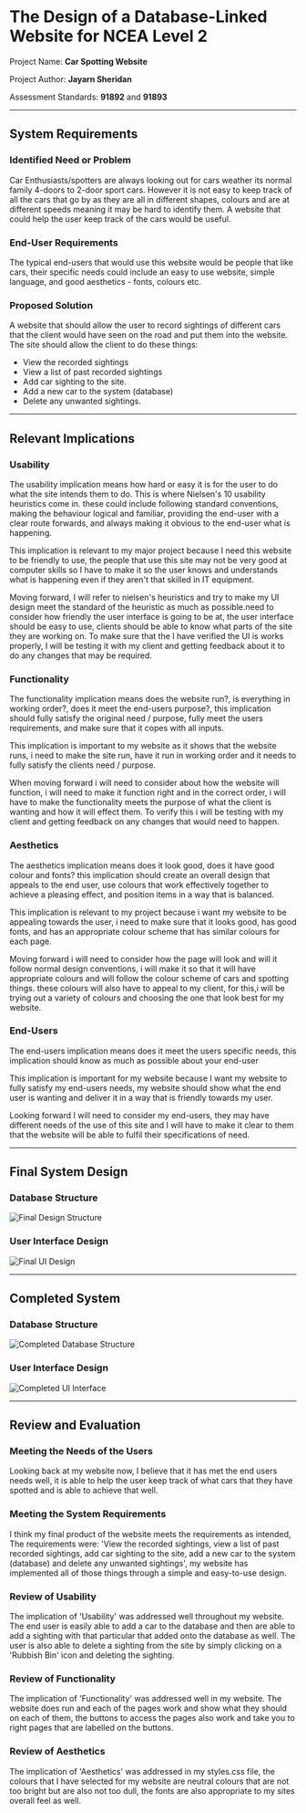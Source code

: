# The Design of a Database-Linked Website for NCEA Level 2

Project Name: **Car Spotting Website**

Project Author: **Jayarn Sheridan**

Assessment Standards: **91892** and **91893**


-------------------------------------------------

## System Requirements

### Identified Need or Problem

Car Enthusiasts/spotters are always looking out for cars weather its normal family 4-doors to 2-door sport cars. However it is not easy to keep track of all the cars that go by as they are all in different shapes, colours and are at different speeds meaning it may be hard to identify them. A website that could help the user keep track of the cars would be useful.

### End-User Requirements

The typical end-users that would use this website would be people that like cars, their specific needs could include an easy to use website, simple language, and good aesthetics - fonts, colours etc.

### Proposed Solution

A website that should allow the user to record sightings of different cars that the client would have seen on the road and put them into the website. The site should allow the client to do these things: 
- View the recorded sightings
- View a list of past recorded sightings 
- Add car sighting to the site.
- Add a new car to the system (database)
- Delete any unwanted sightings.

-------------------------------------------------

## Relevant Implications

### Usability

The usability implication means how hard or easy it is for the user to do what the site intends them to do. This is where Nielsen's 10 usability heuristics come in. these could include following standard conventions, making the behaviour logical and familiar, providing the end-user with a clear route forwards, and always making it obvious to the end-user what is happening. 

This implication is relevant to my major project because I need this website to be friendly to use, the people that use this site may not be very good at computer skills so I have to make it so the user knows and understands what is happening even if they aren't that skilled in IT equipment.

Moving forward, I will refer to nielsen's heuristics and try to make my UI design meet the standard of the heuristic as much as possible.need to consider how friendly the user interface is going to be at, the user interface should be easy to use, clients should be able to know what parts of the site they are working on. To make sure that the I have verified the UI is works properly, I will be testing it with my client and getting feedback about it to do any changes that may be required.

### Functionality

The functionality implication means does the website run?, is everything in working order?, does it meet the end-users purpose?, this implication should fully satisfy the original need / purpose, fully meet the users requirements, and make sure that it copes with all inputs.

This implication is important to my website as it shows that the website runs, i need to make the site run, have it run in working order and it needs to fully satisfy the clients need / purpose.

When moving forward i will need to consider about how the website will function, i will need to make it function right and in the correct order, i will have to make the functionality meets the purpose of what the client is wanting and how it will effect them. To verify this i will be testing with my client and getting feedback on any changes that would need to happen.

###  Aesthetics

The aesthetics implication means does it look good, does it have good colour and fonts? this implication should create an overall design that appeals to the end user, use colours that work effectively together to achieve a pleasing effect, and position items in a way that is balanced.

This implication is relevant to my project because i want my website to be appealing towards the user, i need to make sure that it looks good, has good fonts, and has an appropriate colour scheme that has similar colours for each page.

Moving forward i will need to consider how the page will look and will it follow normal design conventions, i will make it so that it will have appropriate colours and will follow the colour scheme of cars and spotting things. these colours will also have to appeal to my client, for this,i will be trying out a variety of colours and choosing the one that look best for my website.

###  End-Users

The end-users implication means does it meet the users specific needs, this implication should know as much as possible about your end-user

This implication is important for my website because I want my website to fully satisfy my end-users needs, my website should show what the end user is wanting and deliver it in a way that is friendly towards my user.

Looking forward I will need to consider my end-users, they may have different needs of the use of this site and I will have to make it clear to them that the website will be able to fulfil their specifications of need.


-------------------------------------------------

## Final System Design

### Database Structure

![Final Design Structure](images/Final_Design_Struture.png)

### User Interface Design

![Final UI Design](images/Final_UI_Design.png)


-------------------------------------------------

## Completed System

### Database Structure

![Completed Database Structure](images/Completed_Structure.png)

### User Interface Design

![Completed UI Interface](images/Completed_UI_Interface.png)


-------------------------------------------------

## Review and Evaluation

### Meeting the Needs of the Users

Looking back at my website now, I believe that it has met the end users needs well, it is able to help the user keep track of what cars that they have spotted and is able to achieve that well.

### Meeting the System Requirements

I think my final product of the website meets the requirements as intended, The requirements were: 'View the recorded sightings, view a list of past recorded sightings, add car sighting to the site, add a new car to the system (database) and delete any unwanted sightings', my website has implemented all of those things through a simple and easy-to-use design.

### Review of Usability

The implication of 'Usability' was addressed well throughout my website. The end user is easily able to add a car to the database and then are able to add a sighting with that particular that added onto the database as well. The user is also able to delete a sighting from the site by simply clicking on a 'Rubbish Bin' icon and deleting the sighting.

### Review of Functionality

The implication of 'Functionality' was addressed well in my website. The website does run and each of the pages work and show what they should on each of them, the buttons to access the pages also work and take you to right pages that are labelled on the buttons.

### Review of Aesthetics
The implication of 'Aesthetics' was addressed in my styles.css file, the colours that I have selected for my website are neutral colours that are not too bright but are also not too dull, the fonts are also appropriate to my sites overall feel as well. 




